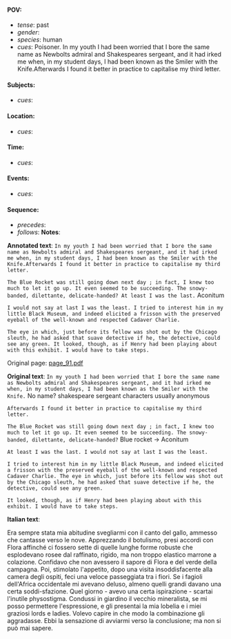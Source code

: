 #### POV: 
  - *tense*: past
  - *gender*: 
  - *species*: human
  - *cues*: Poisoner. In my youth I had been worried that I bore the same name as Newbolts admiral and Shakespeares sergeant, and it had irked me when, in my student days, I had been known as the Smiler with the Knife.Afterwards I found it better in practice to capitalise my third letter.
#### Subjects:
  - *cues*:
#### Location:
  - *cues*:
#### Time:
  - *cues*:
#### Events:
  - *cues*:
#### Sequence:
  - *precedes*: 
  - *follows*:
**Notes**:


**Annotated text**:
`In my youth I had been worried that I bore the same name as Newbolts admiral and Shakespeares sergeant, and it had irked me when, in my student days, I had been known as the Smiler with the Knife.Afterwards I found it better in practice to capitalise my third letter.`

`The Blue Rocket was still going down next day ; in fact, I knew too much to let it go up. It even seemed to be succeeding. The snowy-banded, dilettante, delicate-handed? At least I was the last.` Aconitum

`I would not say at last I was the least. I tried to interest him in my little Black Museum, and indeed elicited a frisson with the preserved eyeball of the well-known and respected Cadaver Charlie.`

`The eye in which, just before its fellow was shot out by the Chicago sleuth, he had asked that suave detective if he, the detective, could see any green. It looked, though, as if Henry had been playing about with this exhibit. I would have to take steps.`


Original page:
[page_91.pdf](https://github.com/vigji/cainjb/blob/main/source_material/pages/page_91.pdf)

**Original text**:
`In my youth I had been worried that I bore the same name as Newbolts admiral and Shakespeares sergeant, and it had irked me when, in my student days, I had been known as the Smiler with the Knife.` No name? shakespeare sergeant characters usually anonymous

`Afterwards I found it better in practice to capitalise my third  letter.` 

`The Blue Rocket was still going down next day ; in fact, I knew too much to let it go up. It even seemed to be succeeding. The snowy-banded, dilettante, delicate-handed?` Blue rocket -> Aconitum

`At least I was the last. I would not say at last I was the least.`

`I tried to interest him in my little Black Museum, and indeed elicited a frisson with the preserved eyeball of the well-known and respected Cadaver Charlie. The eye in which, just before its fellow was shot out by the Chicago sleuth, he had asked that suave detective if he, the detective, could see any green.`

`It looked, though, as if Henry had been playing about with this exhibit. I would have to take steps.`

**Italian text**:

Era sempre stata mia abitudine svegliarmi con il canto del gallo, ammesso che cantasse verso le nove. Apprezzando il botulismo, presi accordi con Flora affinché ci fossero sette di quelle lunghe forme robuste che esplodevano rosee dal raffinato, rigido, ma non troppo elastico marrone a colazione. Confidavo che non avessero il sapore di Flora e del verde della campagna. Poi, stimolato l'appetito, dopo una visita insoddisfacente alla camera degli ospiti, feci una veloce passeggiata tra i fiori. Se i fagioli dell'Africa occidentale mi avevano deluso, almeno quelli grandi davano una certa soddi-sfazione. Quel giorno - avevo una certa ispirazione - scartai l'inutile physostigma. Condussi in giardino il vecchio mineralista, se mi posso permettere l'espressione, e gli presentai la mia lobelia e i miei graziosi lords e ladies. Volevo capire in che modo la combinazione gli aggradasse. Ebbi la sensazione di avviarmi verso la conclusione; ma non si può mai sapere.

